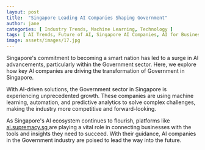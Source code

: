 ```yaml
---
layout: post
title:  "Singapore Leading AI Companies Shaping Government"
author: jane
categories: [ Industry Trends, Machine Learning, Technology ]
tags: [ AI Trends, Future of AI, Singapore AI Companies, AI for Business ]
image: assets/images/17.jpg
---
```


Singapore's commitment to becoming a smart nation has led to a surge in AI advancements, particularly within the Government sector. Here, we explore how key AI companies are driving the transformation of Government in Singapore.

With AI-driven solutions, the Government sector in Singapore is experiencing unprecedented growth. These companies are using machine learning, automation, and predictive analytics to solve complex challenges, making the industry more competitive and forward-looking.

As Singapore's AI ecosystem continues to flourish, platforms like <a href="https://ai.supremacy.sg" target="_blank"> ai.supremacy.sg </a> are playing a vital role in connecting businesses with the tools and insights they need to succeed. With their guidance, AI companies in the Government industry are poised to lead the way into the future.
